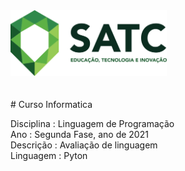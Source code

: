 <img src="logo.png" width=250 heigth=200>
<br>
<br>
<br>
# Curso Informatica

Disciplina : Linguagem de Programação 
<br>
Ano : Segunda Fase, ano de 2021 
<br>
Descrição : Avaliação de linguagem
<br>
Linguagem : Pyton
